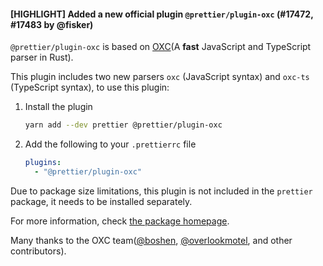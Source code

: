 #### [HIGHLIGHT] Added a new official plugin `@prettier/plugin-oxc` (#17472, #17483 by @fisker)

`@prettier/plugin-oxc` is based on [OXC](https://oxc.rs/)(A **fast** JavaScript and TypeScript parser in Rust).

This plugin includes two new parsers `oxc` (JavaScript syntax) and `oxc-ts` (TypeScript syntax), to use this plugin:

1. Install the plugin

   ```sh
   yarn add --dev prettier @prettier/plugin-oxc
   ```

2. Add the following to your `.prettierrc` file

   ```yaml
   plugins:
     - "@prettier/plugin-oxc"
   ```

Due to package size limitations, this plugin is not included in the `prettier` package, it needs to be installed separately.

For more information, check [the package homepage](https://github.com/prettier/prettier/tree/main/packages/plugin-oxc).

<!-- spell-checker: disable-next-line-->

Many thanks to the OXC team([@boshen](https://github.com/boshen), [@overlookmotel](https://github.com/overlookmotel), and other contributors).
